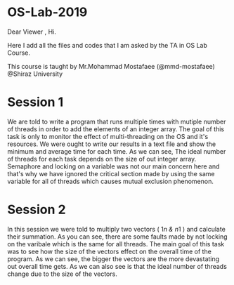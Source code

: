 # OS-Lab-2019

Dear Viewer ,
Hi.

Here I add all the files and codes that I am asked by the TA in OS Lab Course.

This course is taught by Mr.Mohammad Mostafaee (@mmd-mostafaee) @Shiraz University 



# Session 1

We are told to write a program that runs multiple times with mutiple number of threads in order to add the elements of an integer array.
The goal of this task is only to monitor the effect of multi-threading on the OS and it's resources.
We were ought to write our results in a text file and show the minimum and average time for each time.
As we can see, The ideal number of threads for each task depends on the size of out integer array.
Semaphore and locking on a variable was not our main concern here and that's why we have ignored the critical section made by using the same variable for all of threads which causes mutual exclusion phenomenon.


# Session 2
In this session we were told to multiply two vectors ( 1*n & n*1 ) and calculate their summation. As you can see, there are some faults made by not locking on the varibale which is the same for all threads. The main goal of this task was to see how the size of the vectors effect on the overall time of the program. As we can see, the bigger the vectors are the more devastating out overall time gets. As we can also see is that the ideal number of threads change due to the size of the vectors.
